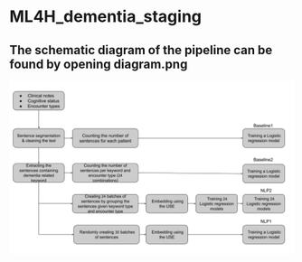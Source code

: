 # ML4H_dementia_staging
## The schematic diagram of the pipeline can be found by opening diagram.png
![alt text](https://github.com/samadamini/ML4H_dementia_staging/blob/main/diagram.png?raw=true)
